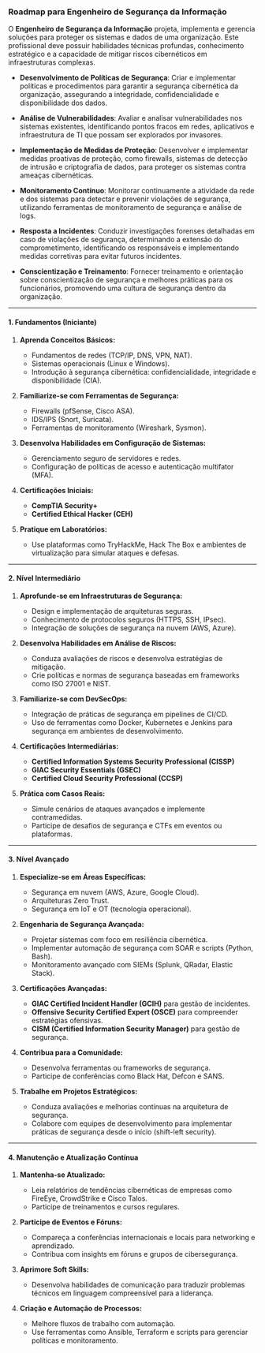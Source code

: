 ### Roadmap para Engenheiro de Segurança da Informação

O **Engenheiro de Segurança da Informação** projeta, implementa e gerencia soluções para proteger os sistemas e dados de uma organização. Este profissional deve possuir habilidades técnicas profundas, conhecimento estratégico e a capacidade de mitigar riscos cibernéticos em infraestruturas complexas.

- **Desenvolvimento de Políticas de Segurança**: Criar e implementar políticas e procedimentos para garantir a segurança cibernética da organização, assegurando a integridade, confidencialidade e disponibilidade dos dados.

- **Análise de Vulnerabilidades**: Avaliar e analisar vulnerabilidades nos sistemas existentes, identificando pontos fracos em redes, aplicativos e infraestrutura de TI que possam ser explorados por invasores.

- **Implementação de Medidas de Proteção**: Desenvolver e implementar medidas proativas de proteção, como firewalls, sistemas de detecção de intrusão e criptografia de dados, para proteger os sistemas contra ameaças cibernéticas.

- **Monitoramento Contínuo**: Monitorar continuamente a atividade da rede e dos sistemas para detectar e prevenir violações de segurança, utilizando ferramentas de monitoramento de segurança e análise de logs.

- **Resposta a Incidentes**: Conduzir investigações forenses detalhadas em caso de violações de segurança, determinando a extensão do comprometimento, identificando os responsáveis e implementando medidas corretivas para evitar futuros incidentes.

- **Conscientização e Treinamento**: Fornecer treinamento e orientação sobre conscientização de segurança e melhores práticas para os funcionários, promovendo uma cultura de segurança dentro da organização.

---

#### **1. Fundamentos (Iniciante)**

1. **Aprenda Conceitos Básicos:**
    
    - Fundamentos de redes (TCP/IP, DNS, VPN, NAT).
    - Sistemas operacionais (Linux e Windows).
    - Introdução à segurança cibernética: confidencialidade, integridade e disponibilidade (CIA).
2. **Familiarize-se com Ferramentas de Segurança:**
    
    - Firewalls (pfSense, Cisco ASA).
    - IDS/IPS (Snort, Suricata).
    - Ferramentas de monitoramento (Wireshark, Sysmon).
3. **Desenvolva Habilidades em Configuração de Sistemas:**
    
    - Gerenciamento seguro de servidores e redes.
    - Configuração de políticas de acesso e autenticação multifator (MFA).
4. **Certificações Iniciais:**
    
    - **CompTIA Security+**
    - **Certified Ethical Hacker (CEH)**
5. **Pratique em Laboratórios:**
    
    - Use plataformas como TryHackMe, Hack The Box e ambientes de virtualização para simular ataques e defesas.

---

#### **2. Nível Intermediário**

1. **Aprofunde-se em Infraestruturas de Segurança:**
    
    - Design e implementação de arquiteturas seguras.
    - Conhecimento de protocolos seguros (HTTPS, SSH, IPsec).
    - Integração de soluções de segurança na nuvem (AWS, Azure).
2. **Desenvolva Habilidades em Análise de Riscos:**
    
    - Conduza avaliações de riscos e desenvolva estratégias de mitigação.
    - Crie políticas e normas de segurança baseadas em frameworks como ISO 27001 e NIST.
3. **Familiarize-se com DevSecOps:**
    
    - Integração de práticas de segurança em pipelines de CI/CD.
    - Uso de ferramentas como Docker, Kubernetes e Jenkins para segurança em ambientes de desenvolvimento.
4. **Certificações Intermediárias:**
    
    - **Certified Information Systems Security Professional (CISSP)**
    - **GIAC Security Essentials (GSEC)**
    - **Certified Cloud Security Professional (CCSP)**
5. **Prática com Casos Reais:**
    
    - Simule cenários de ataques avançados e implemente contramedidas.
    - Participe de desafios de segurança e CTFs em eventos ou plataformas.

---

#### **3. Nível Avançado**

1. **Especialize-se em Áreas Específicas:**
    
    - Segurança em nuvem (AWS, Azure, Google Cloud).
    - Arquiteturas Zero Trust.
    - Segurança em IoT e OT (tecnologia operacional).
2. **Engenharia de Segurança Avançada:**
    
    - Projetar sistemas com foco em resiliência cibernética.
    - Implementar automação de segurança com SOAR e scripts (Python, Bash).
    - Monitoramento avançado com SIEMs (Splunk, QRadar, Elastic Stack).
3. **Certificações Avançadas:**
    
    - **GIAC Certified Incident Handler (GCIH)** para gestão de incidentes.
    - **Offensive Security Certified Expert (OSCE)** para compreender estratégias ofensivas.
    - **CISM (Certified Information Security Manager)** para gestão de segurança.
4. **Contribua para a Comunidade:**
    
    - Desenvolva ferramentas ou frameworks de segurança.
    - Participe de conferências como Black Hat, Defcon e SANS.
5. **Trabalhe em Projetos Estratégicos:**
    
    - Conduza avaliações e melhorias contínuas na arquitetura de segurança.
    - Colabore com equipes de desenvolvimento para implementar práticas de segurança desde o início (shift-left security).

---

#### **4. Manutenção e Atualização Contínua**

1. **Mantenha-se Atualizado:**
    
    - Leia relatórios de tendências cibernéticas de empresas como FireEye, CrowdStrike e Cisco Talos.
    - Participe de treinamentos e cursos regulares.
2. **Participe de Eventos e Fóruns:**
    
    - Compareça a conferências internacionais e locais para networking e aprendizado.
    - Contribua com insights em fóruns e grupos de cibersegurança.
3. **Aprimore Soft Skills:**
    
    - Desenvolva habilidades de comunicação para traduzir problemas técnicos em linguagem compreensível para a liderança.
4. **Criação e Automação de Processos:**
    
    - Melhore fluxos de trabalho com automação.
    - Use ferramentas como Ansible, Terraform e scripts para gerenciar políticas e monitoramento.